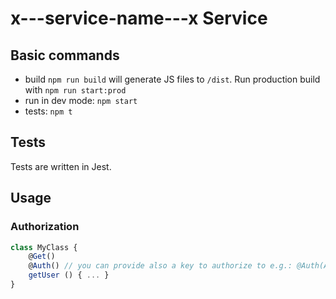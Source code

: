 # x---service-name---x Service

## Basic commands

- build `npm run build` will generate JS files to `/dist`. Run production build with `npm run start:prod`
- run in dev mode: `npm start`
- tests: `npm t`

## Tests

Tests are written in Jest.

## Usage

### Authorization

```typescript
class MyClass {
    @Get()
    @Auth() // you can provide also a key to authorize to e.g.: @Auth(AuthorizationType.service)
    getUser () { ... }
}
```
